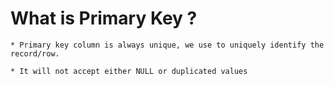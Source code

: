 # What is Primary Key ? 

    * Primary key column is always unique, we use to uniquely identify the record/row.
    
    * It will not accept either NULL or duplicated values
